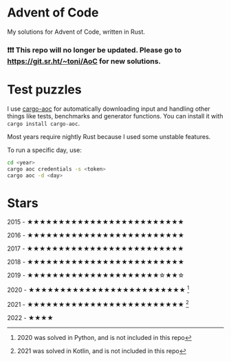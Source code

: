 # Advent of Code
My solutions for Advent of Code, written in Rust. 

### ❗❗❗ This repo will no longer be updated. Please go to https://git.sr.ht/~toni/AoC for new solutions.
# Test puzzles
I use [cargo-aoc](https://lib.rs/crates/cargo-aoc) for automatically downloading input and handling other things like tests, benchmarks and generator functions. You can install it with `cargo install cargo-aoc`.

Most years require nightly Rust because I used some unstable features.

To run a specific day, use:
```bash
cd <year>
cargo aoc credentials -s <token>
cargo aoc -d <day>
```

# Stars
2015 - ★★★★★★★★★★★★★★★★★★★★★★★★★

2016 - ★★★★★★★★★★★★★★★★★★★★★★★★★

2017 - ★★★★★★★★★★★★★★★★★★★★★★★★★

2018 - ★★★★★★★★★★★★★★★★★★★★★★★★★

2019 - ★★★★★★★★★★★★★★★★★★★★★☆★★☆

2020 - ★★★★★★★★★★★★★★★★★★★★★★★★★ [^1]

2021 - ★★★★★★★★★★★★★★★★★★★★★★★★★ [^2]

2022 - ★★★★

[^1]: 2020 was solved in Python, and is not included in this repo
[^2]: 2021 was solved in Kotlin, and is not included in this repo
